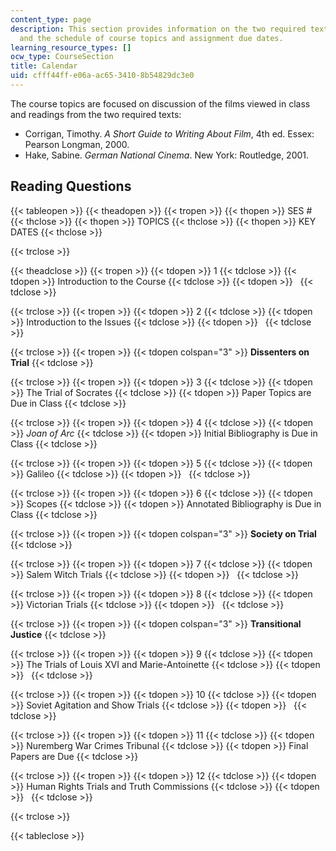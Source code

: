 ```yaml
---
content_type: page
description: This section provides information on the two required texts for the course,
  and the schedule of course topics and assignment due dates.
learning_resource_types: []
ocw_type: CourseSection
title: Calendar
uid: cfff44ff-e06a-ac65-3410-8b54829dc3e0
---
```


The course topics are focused on discussion of the films viewed in class and readings from the two required texts:

*   Corrigan, Timothy. _A Short Guide to Writing About Film_, 4th ed. Essex: Pearson Longman, 2000.
*   Hake, Sabine. _German National Cinema_. New York: Routledge, 2001.

Reading Questions
-----------------

{{< tableopen >}}
{{< theadopen >}}
{{< tropen >}}
{{< thopen >}}
SES #
{{< thclose >}}
{{< thopen >}}
TOPICS
{{< thclose >}}
{{< thopen >}}
KEY DATES
{{< thclose >}}

{{< trclose >}}

{{< theadclose >}}
{{< tropen >}}
{{< tdopen >}}
1
{{< tdclose >}}
{{< tdopen >}}
Introduction to the Course
{{< tdclose >}}
{{< tdopen >}}
 
{{< tdclose >}}

{{< trclose >}}
{{< tropen >}}
{{< tdopen >}}
2
{{< tdclose >}}
{{< tdopen >}}
Introduction to the Issues
{{< tdclose >}}
{{< tdopen >}}
 
{{< tdclose >}}

{{< trclose >}}
{{< tropen >}}
{{< tdopen colspan="3" >}}
**Dissenters on Trial**
{{< tdclose >}}

{{< trclose >}}
{{< tropen >}}
{{< tdopen >}}
3
{{< tdclose >}}
{{< tdopen >}}
The Trial of Socrates
{{< tdclose >}}
{{< tdopen >}}
Paper Topics are Due in Class
{{< tdclose >}}

{{< trclose >}}
{{< tropen >}}
{{< tdopen >}}
4
{{< tdclose >}}
{{< tdopen >}}
_Joan of Arc_
{{< tdclose >}}
{{< tdopen >}}
Initial Bibliography is Due in Class
{{< tdclose >}}

{{< trclose >}}
{{< tropen >}}
{{< tdopen >}}
5
{{< tdclose >}}
{{< tdopen >}}
Galileo
{{< tdclose >}}
{{< tdopen >}}
 
{{< tdclose >}}

{{< trclose >}}
{{< tropen >}}
{{< tdopen >}}
6
{{< tdclose >}}
{{< tdopen >}}
Scopes
{{< tdclose >}}
{{< tdopen >}}
Annotated Bibliography is Due in Class
{{< tdclose >}}

{{< trclose >}}
{{< tropen >}}
{{< tdopen colspan="3" >}}
**Society on Trial**
{{< tdclose >}}

{{< trclose >}}
{{< tropen >}}
{{< tdopen >}}
7
{{< tdclose >}}
{{< tdopen >}}
Salem Witch Trials
{{< tdclose >}}
{{< tdopen >}}
 
{{< tdclose >}}

{{< trclose >}}
{{< tropen >}}
{{< tdopen >}}
8
{{< tdclose >}}
{{< tdopen >}}
Victorian Trials
{{< tdclose >}}
{{< tdopen >}}
 
{{< tdclose >}}

{{< trclose >}}
{{< tropen >}}
{{< tdopen colspan="3" >}}
**Transitional Justice**
{{< tdclose >}}

{{< trclose >}}
{{< tropen >}}
{{< tdopen >}}
9
{{< tdclose >}}
{{< tdopen >}}
The Trials of Louis XVI and Marie-Antoinette
{{< tdclose >}}
{{< tdopen >}}
 
{{< tdclose >}}

{{< trclose >}}
{{< tropen >}}
{{< tdopen >}}
10
{{< tdclose >}}
{{< tdopen >}}
Soviet Agitation and Show Trials
{{< tdclose >}}
{{< tdopen >}}
 
{{< tdclose >}}

{{< trclose >}}
{{< tropen >}}
{{< tdopen >}}
11
{{< tdclose >}}
{{< tdopen >}}
Nuremberg War Crimes Tribunal
{{< tdclose >}}
{{< tdopen >}}
Final Papers are Due
{{< tdclose >}}

{{< trclose >}}
{{< tropen >}}
{{< tdopen >}}
12
{{< tdclose >}}
{{< tdopen >}}
Human Rights Trials and Truth Commissions
{{< tdclose >}}
{{< tdopen >}}
 
{{< tdclose >}}

{{< trclose >}}

{{< tableclose >}}